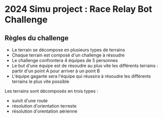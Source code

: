 # 2024 Simu project : Race Relay Bot Challenge

## Règles du challenge

* Le terrain se décompose en plusieurs types de terrains
* Chaque terrain est composé d'un challenge à résoudre
* Le challenge confrontera 4 équipes de 5 personnes
* Le but d'une équipe est de résoudre au plus vite les différents terrains : partir d'un point A pour arriver à un point B
* L'équipe gagante sera l'équipe qui réussira à résoudre les différents terrains le plus vite possible

Les terrains sont décomposés en trois types :
* suivit d'une route
* résolution d'orientation terreste
* résolution d'orentation aérienne
